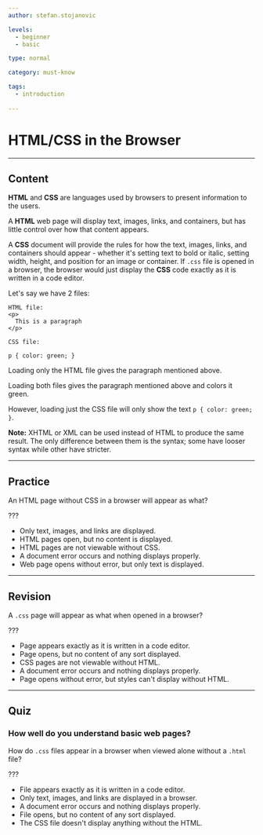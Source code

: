 ```yaml
---
author: stefan.stojanovic

levels:
  - beginner
  - basic

type: normal

category: must-know

tags:
  - introduction
  
---
```

# HTML/CSS in the Browser
---
## Content

**HTML** and **CSS** are languages used by browsers to present information to the users.

A **HTML** web page will display text, images, links, and containers, but has little control over how that content appears.

A **CSS** document will provide the rules for how the text, images, links, and containers should appear - whether it's setting text to bold or italic, setting width, height, and position for an image or container. If `.css` file is opened in a browser, the browser would just display the **CSS** code exactly as it is written in a code editor.

Let's say we have 2 files:
```
HTML file:
<p> 
  This is a paragraph
</p>

CSS file:

p { color: green; }
```

Loading only the HTML file gives the paragraph mentioned above.

Loading both files gives the paragraph mentioned above and colors it green.

However, loading just the CSS file will only show the text `p { color: green; }`.

**Note:** XHTML or XML can be used instead of HTML to produce the same result. The only difference between them is the syntax; some have looser syntax while other have stricter.

---
## Practice

An HTML page without CSS in a browser will appear as what?

???

* Only text, images, and links are displayed.
* HTML pages open, but no content is displayed. 
* HTML pages are not viewable without CSS.
* A document error occurs and nothing displays properly.
* Web page opens without error, but only text is displayed. 

---
## Revision

A `.css` page will appear as what when opened in a browser?

???

* Page appears exactly as it is written in a code editor.
* Page opens, but no content of any sort displayed. 
* CSS pages are not viewable without HTML.
* A document error occurs and nothing displays properly.
* Page opens without error, but styles can't display without HTML. 

---
## Quiz 

### How well do you understand basic web pages? 

How do `.css` files appear in a browser when viewed alone without a `.html` file?

???

* File appears exactly as it is written in a code editor.
* Only text, images, and links are displayed in a browser.
* A document error occurs and nothing displays properly.
* File opens, but no content of any sort displayed.
* The CSS file doesn't display anything without the HTML.
